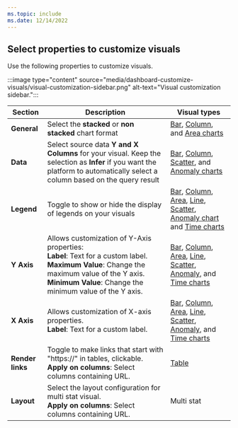 ```yaml
---
ms.topic: include
ms.date: 12/14/2022
---
```


## Select properties to customize visuals

Use the following properties to customize visuals.

:::image type="content" source="media/dashboard-customize-visuals/visual-customization-sidebar.png" alt-text="Visual customization sidebar.":::

|Section  |Description | Visual types
|---------|---------|-----|
|**General**    |    Select the **stacked** or **non stacked** chart format  | [Bar](../kusto/query/visualization-barchart.md), [Column](../kusto/query/visualization-columnchart.md), and [Area charts](../kusto/query/visualization-areachart.md) |
|**Data**    |   Select source data **Y and X Columns** for your visual. Keep the selection as **Infer** if you want the platform to automatically select a column based on the query result    |[Bar](../kusto/query/visualization-barchart.md), [Column](../kusto/query/visualization-columnchart.md), [Scatter](../kusto/query/visualization-scatterchart.md), and [Anomaly charts](../kusto/query/visualization-anomalychart.md)|
|**Legend**    |   Toggle to show or hide the display of legends on your visuals   |[Bar](../kusto/query/visualization-barchart.md), [Column](../kusto/query/visualization-columnchart.md), [Area](../kusto/query/visualization-areachart.md), [Line](../kusto/query/visualization-linechart.md), [Scatter](../kusto/query/visualization-scatterchart.md), [Anomaly chart](../kusto/query/visualization-anomalychart.md) and [Time charts](../kusto/query/visualization-timechart.md) |
|**Y Axis**     |   Allows customization of Y-Axis properties: <br>**Label**: Text for a custom label. <br>**Maximum Value**: Change the maximum value of the Y axis.  <br>**Minimum Value**: Change the minimum value of the Y axis.        |[Bar](../kusto/query/visualization-barchart.md), [Column](../kusto/query/visualization-columnchart.md), [Area](../kusto/query/visualization-areachart.md), [Line](../kusto/query/visualization-linechart.md), [Scatter](../kusto/query/visualization-scatterchart.md), [Anomaly](../kusto/query/visualization-anomalychart.md), and [Time charts](../kusto/query/visualization-timechart.md) |
|**X Axis**     |    Allows customization of X-axis properties. <br>**Label**: Text for a custom label.    | [Bar](../kusto/query/visualization-barchart.md), [Column](../kusto/query/visualization-columnchart.md), [Area](../kusto/query/visualization-areachart.md), [Line](../kusto/query/visualization-linechart.md), [Scatter](../kusto/query/visualization-scatterchart.md), [Anomaly](../kusto/query/visualization-anomalychart.md), and [Time charts](../kusto/query/visualization-timechart.md)|
|**Render links**     |    Toggle to make links that start with "https://" in tables, clickable. <br>**Apply on columns**: Select columns containing URL.   | [Table](../kusto/query/visualization-table.md)|
|**Layout**     |    Select the layout configuration for multi stat visual. <br>**Apply on columns**: Select columns containing URL.     | Multi stat|